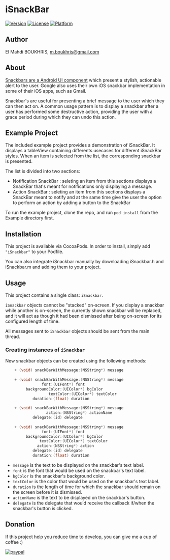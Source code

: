 # iSnackBar
[![Version](https://img.shields.io/cocoapods/v/iSnackBar.svg?style=flat)](http://cocoapods.org/pods/iSnackBar)
[![License](https://img.shields.io/cocoapods/l/iSnackBar.svg?style=flat)](http://cocoapods.org/pods/iSnackBar)
[![Platform](https://img.shields.io/cocoapods/p/iSnackBar.svg?style=flat)](http://cocoapods.org/pods/iSnackBar)

## Author

El Mahdi BOUKHRIS, m.boukhris@gmail.com

## About
[Snackbars are a Android UI component](https://material.io/guidelines/components/snackbars-toasts.html#) which present a stylish, actionable alert to the user. Google also uses their own iOS snackbar implementation in some of their iOS apps, such as Gmail.

Snackbar's are useful for presenting a brief message to the user which they can then act on. A common usage pattern is to display a snackbar after a user has performed some destructive action, providing the user with a grace period during which they can undo this action.

## Example Project
The included example project provides a demonstration of iSnackBar. It displays a tableView containing differents usecases for different iSnackBar styles. When an item is selected from the list, the corresponding snackbar is presented.

The list is divided into two sections:

* Notification SnackBar : seleting an item from this sections displays a SnackBar that's meant for notifications only displaying a message.
* Action SnackBar : seleting an item from this sections displays a SnackBar meant to notify and at the same time give the user the option to perform an action by adding a button to the SnackBar

To run the example project, clone the repo, and run `pod install` from the Example directory first.

## Installation

This project is available via CocoaPods. In order to install, simply add `"iSnackbar"` to your Podfile. 

You can also integrate iSnackbar manually by downloading iSnackbar.h and iSnackbar.m and adding them to your project.

## Usage

This project contains a single class: `iSnackbar`. 

`iSnackbar` objects cannot be "stacked" on-screen. If you display a snackbar while another is on-screen, the currently shown snackbar will be replaced, and it will act as though it had been dismissed after being on-screen for its configured length of time.

All messages sent to `iSnackbar` objects should be sent from the main thread.

### Creating instances of `iSnackbar`

New snackbar objects can be created using the following methods:

```objective-c
    + (void) snackBarWithMessage:(NSString*) message
    
    + (void) snackBarWithMessage:(NSString*) message
			    font:(UIFont*) font
		 backgroundColor:(UIColor*) bgColor
          	       textColor:(UIColor*) textColor
			duration:(float) duration
                        
    + (void) snackBarWithMessage:(NSString*) message 
    			  action:(NSString*) actionName 
			delegate:(id) delegate
    
    + (void) snackBarWithMessage:(NSString*) message
			    font:(UIFont*) font
		 backgroundColor:(UIColor*) bgColor
		       textColor:(UIColor*) textColor
			  action:(NSString*) action
			delegate:(id) delegate
			duration:(float) duration
```
                 
* `message` is the text to be displayed on the snackbar's text label.
* `font` is the font that would be used on the snackbar's text label.
* `bgColor` is the snackbar's background color.
* `textColor` is the color that would be used on the snackbar's text label.
* `duration` is the length of time for which the snackbar should remain on the screen before it is dismissed.
* `actionName` is the text to be displayed on the snackbar's button.
* `delegate` is the delegate that would receive the callback if/when the snackbar's button is clicked.


## Donation
If this project help you reduce time to develop, you can give me a cup of coffee :) 

[![paypal](https://www.paypalobjects.com/en_US/i/btn/btn_donateCC_LG.gif)](https://www.paypal.com/cgi-bin/webscr?cmd=_s-xclick&hosted_button_id=A8YE92K9QM7NA)
